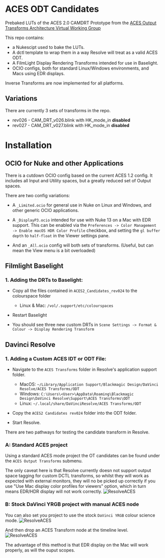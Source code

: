 # ACES ODT Candidates
 Prebaked LUTs of the ACES 2.0 CAMDRT Prototype from the [ACES Output Transforms Architecture Virtual Working Group](https://paper.dropbox.com/doc/Output-Transforms-Architecture-Virtual-Working-Group-HKNpj824NA0Z8tn7jiPS0)

This repo contains:
* a Nukescipt used to bake the LUTs.
* A dctl template to wrap them in a way Resolve will treat as a valid ACES ODT.
* A FilmLight Display Rendering Transforms intended for use in Baselight.
* OCIO configs, both for standard Linux/Windows environments, and Macs using EDR displays.

Inverse Transforms are now implemented for all platforms.

## Variations

There are currently 3 sets of transforms in the repo.
* rev026  - CAM_DRT_v026.blink with HK_mode_in **disabled**
* rev027  - CAM_DRT_v027.blink with HK_mode_in **disabled**


# Installation

## OCIO for Nuke and other Applications

There is a cutdown OCIO config based on the current ACES 1.2 config.
It includes all Input and Utility spaces, but a greatly reduced set of Output spaces.

There are two config variations:
* A `_Limited.ocio` for general use in Nuke on Linux and Windows, and other generic OCIO applications.

* A `_DisplayP3.ocio` intended for use with Nuke 13 on a Mac with EDR support.
This can be enabled via the `Preferences -> Color Management -> Enable macOS HDR Color Profile` checkbox, and setting the `gl buffer depth` to `half-float` in the Viewer settings pane.

* And an `_All.ocio` config will both sets of transforms. (Useful, but can mean the View menu is a bit overloaded)



## Filmlight Baselight

### 1. Adding the DRTs to Baselight:
- Copy all the files contained in `ACES2_Candidates_rev024` to the colourspace folder 
    - Linux & Mac: `/vol/.support/etc/colourspaces`

- Restart Baselight
- You should see three new custom DRTs in `Scene Settings -> Format & Colour -> Display Rendering Transform`


## Davinci Resolve

### 1. Adding a Custom ACES IDT or ODT File:
- Navigate to the `ACES Transforms` folder in Resolve's application support folder.
    - MacOS: `~/Library/Application Support/Blackmagic Design/DaVinci Resolve/ACES Transforms/ODT`
    - Windows: `C:\Users\<User>\AppData\Roaming\Blackmagic Design\DaVinci Resolve\Support\ACES Transforms\ODT`
    - Linux: `~/.local/share/DaVinciResolve/ACES Transforms/ODT`

- Copy the `ACES2 Candidates rev024` folder into the ODT folder.
- Start Resolve.

There are two pathways for testing the candidate transform in Resolve.

### A: Standard ACES project

Using a standard ACES mode project the OT candidates can be found under the `ACES Output Transforms` submenu.

The only caveat here is that Resolve currently doesn not support output space tagging for custom DCTL transforms, so whilst they will work as expected with external monitors, they will no be picked up correctly if you use "Use Mac display color profiles for viewers" option, which in turn means EDR/HDR display will not work correctly.
![ResolveACES](docs/images/ResolveACESMode001.png)

### B: Stock DaVinci YRGB project with manual ACES node

You can also set you project to use the stock `DaVinci YRGB` colour science mode.
![ResolveACES](docs/images/ResolveNodeMode002.png)

And then drop an ACES Transform node at the timeline level.
![ResolveACES](docs/images/ResolveNodeMode001.png)

The advantage of this method is that EDR display on the Mac will work properly, as will the ouput scopes.